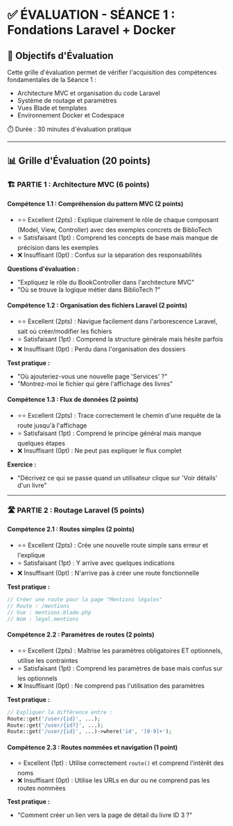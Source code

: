 # ✅ ÉVALUATION - SÉANCE 1 : Fondations Laravel + Docker

## 🎯 Objectifs d'Évaluation

Cette grille d'évaluation permet de vérifier l'acquisition des compétences fondamentales de la Séance 1 :
- Architecture MVC et organisation du code Laravel
- Système de routage et paramètres
- Vues Blade et templates
- Environnement Docker et Codespace

⏱️ Durée : 30 minutes d'évaluation pratique

---

## 📊 Grille d'Évaluation (20 points)

### 🏗️ PARTIE 1 : Architecture MVC (6 points)

#### Compétence 1.1 : Compréhension du pattern MVC (2 points)
- ⭐⭐ Excellent (2pts) : Explique clairement le rôle de chaque composant (Model, View, Controller) avec des exemples concrets de BiblioTech
- ⭐ Satisfaisant (1pt) : Comprend les concepts de base mais manque de précision dans les exemples
- ❌ Insuffisant (0pt) : Confus sur la séparation des responsabilités

**Questions d'évaluation :**
- "Expliquez le rôle du BookController dans l'architecture MVC"
- "Où se trouve la logique métier dans BiblioTech ?"

#### Compétence 1.2 : Organisation des fichiers Laravel (2 points)
- ⭐⭐ Excellent (2pts) : Navigue facilement dans l'arborescence Laravel, sait où créer/modifier les fichiers
- ⭐ Satisfaisant (1pt) : Comprend la structure générale mais hésite parfois
- ❌ Insuffisant (0pt) : Perdu dans l'organisation des dossiers

**Test pratique :**
- "Où ajouteriez-vous une nouvelle page 'Services' ?"
- "Montrez-moi le fichier qui gère l'affichage des livres"

#### Compétence 1.3 : Flux de données (2 points)
- ⭐⭐ Excellent (2pts) : Trace correctement le chemin d'une requête de la route jusqu'à l'affichage
- ⭐ Satisfaisant (1pt) : Comprend le principe général mais manque quelques étapes
- ❌ Insuffisant (0pt) : Ne peut pas expliquer le flux complet

**Exercice :** 
- "Décrivez ce qui se passe quand un utilisateur clique sur 'Voir détails' d'un livre"

---

### 🛣️ PARTIE 2 : Routage Laravel (5 points)

#### Compétence 2.1 : Routes simples (2 points)
- ⭐⭐ Excellent (2pts) : Crée une nouvelle route simple sans erreur et l'explique
- ⭐ Satisfaisant (1pt) : Y arrive avec quelques indications
- ❌ Insuffisant (0pt) : N'arrive pas à créer une route fonctionnelle

**Test pratique :**
```php
// Créer une route pour la page "Mentions légales"
// Route : /mentions
// Vue : mentions.blade.php
// Nom : legal.mentions
```

#### Compétence 2.2 : Paramètres de routes (2 points)
- ⭐⭐ Excellent (2pts) : Maîtrise les paramètres obligatoires ET optionnels, utilise les contraintes
- ⭐ Satisfaisant (1pt) : Comprend les paramètres de base mais confus sur les optionnels
- ❌ Insuffisant (0pt) : Ne comprend pas l'utilisation des paramètres

**Test pratique :**
```php
// Expliquer la différence entre :
Route::get('/user/{id}', ...);
Route::get('/user/{id?}', ...);
Route::get('/user/{id}', ...)->where('id', '[0-9]+');
```

#### Compétence 2.3 : Routes nommées et navigation (1 point)
- ⭐ Excellent (1pt) : Utilise correctement `route()` et comprend l'intérêt des noms
- ❌ Insuffisant (0pt) : Utilise les URLs en dur ou ne comprend pas les routes nommées

**Test pratique :**
- "Comment créer un lien vers la page de détail du livre ID 3 ?"
